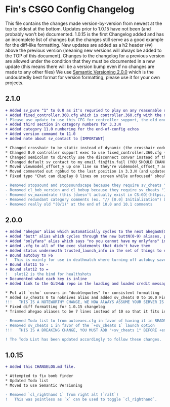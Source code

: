 # Fin's CSGO Config Changelog
This file contains the changes made version-by-version from newest at the top to oldest at the bottom.
Updates prior to 1.0.15 have not been (and probably won't be) documented.
1.0.15 is the first Changelog added and has an incomplete list of changes but the changes still serve as a good example for the diff-like formatting.
New updates are added as a h2 header (`##`) above the previous version (meaning new versions will always be added to the TOP of this document). Changes to the changelog for a previous version are allowed under the condition that they must be documented in a new update (this means there will be a version bump even if no changes are made to any other files)
We use [Semantic Versioning 2.0.0](https://semver.org/spec/v2.0.0.html) which is the undoubtedly best format for version formatting, please use it for your own projects.

## 2.1.0
```diff
+ Added sv_pure "1" to 0.0 as it's requried to play on any reasonable server including MM
+ Added fixed_controller.360.cfg which is controller.360.cfg with the non-existent convars removed, reducing console clutter
! Please use update to use this CFG for controller support, the old one has been deprecated in the context of this project!**
+ Added third section in category numbers for 3.3.N
+ Added category 11.0 numbering for the end-of-config echos
+ Added version command to 11.0
+ Added note about sv_contact to [IMPORTANT]

* Changed crosshair to be static instead of dynamic (the crosshair code has also been updated)
* Changed 0.0 controller support exec to use fixed_controller.360.cfg (this is in quotes now too, it wasn't before)
* Changed semicolon to directly use the disconnect convar instead of the dc alias
* Changed default sv_contact to my email fin@fin.fail (YOU SHOULD CHANGE THIS THOUGH, PLEASE)
* Moved viewmodel_offset_y up one line so they're videmodel_offset_? are ordered x,y,z instead of x,z,y
* Moved commented out rgbhud to the last position in 3.3.N (and updated the comment)
* Fixed typo "Chat can display 8 lines on screen while unfocused" should have been 7 lines

- Removed stopsound and stopsoundscape because they require sv_cheats "1"
- Removed cl_bob_version and cl_bobup because they require sv_cheats "1"
- Removed sv_maxcmdrate (this [doesn't actually exist in CS:GO](https://developer.valvesoftware.com/wiki/List_of_CS:GO_Cvars))
- Removed redundant category comments (ex. "// [0.0] Initialization") because you can see the category in the echo's below
- Removed really old "(0/1)" at the end of 10.0 and 10.1 comments
```


## 2.0.0
```diff
+ Added "ahegao" alias which automatically cycles to the next ahegaoN(0-9) alias
+ Added "butt" alias which cycles through the new buttN(0-9) aliases, posting an ASCII art butt
+ Added "onlyfans" alias which says "no you cannot have my onlyfans" in global chat
+ Added .cfg to all of the exec statements that didn't have them
+ Added status underneath trusted_launch_info in the set of things to echo after Finalization
+ Bound autobuy to F6
!   This is mainly for use in deathmatch where turning off autobuy saves your current random loadout
+ Bound slot11 to -
+ Bound slot12 to =
!   slot12 is the bind for healthshots
+ Documented what each key is inline
+ Added link to the GitHub repo in the loading and loaded credit messages

* Put all `echo` convars in "doublequotes" for consistent formatting
* Added sv_cheats 0 to noknives alias and added sv_cheats 0 to 10.0 Finalization
!!!   THIS IS A NOTEWORTHY CHANGE, WE NOW AlWAYS ASSUME YOUR SERVER IS RUNNING WITH AND THAT YOU WANT sv_cheats 0   !!!
* Fixed diff formatting for 1.0.15 changelog
* Trimmed ahegao aliases to be 7 lines instead of 10 so that it fits into unfocused chat

- Removed Todo list to from autoexec.cfg in favor of having it in README.md
- Removed sv_cheats 1 in favor of the `+sv_cheats 1` launch option
!!!   THIS IS A BREAKING CHANGE, YOU MUST ADD "+sv_cheats 1" BEFORE +exec autoexec IN YOUR LAUNCH OPTIONS   !!!

! The Todo List has been updated accordingly to follow these changes.
```


## 1.0.15

```diff
+ Added this CHANGELOG.md file.

* Attempted to fix bomb finder
* Updated Todo list
* Moved to use Semantic Versioning

- Removed `cl_righthand 1` from right alt (`ralt`)
!   This was pointless as `x` can be used to toggle `cl_righthand`.
```
